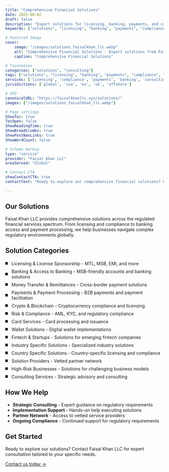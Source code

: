 ```yaml
---
title: "Comprehensive Financial Solutions"
date: 2025-08-02
draft: false
description: "Expert solutions for licensing, banking, payments, and compliance in regulated financial services. Comprehensive consulting from Faisal Khan LLC across all jurisdictions."
keywords: ["solutions", "licensing", "banking", "payments", "compliance", "faisal khan", "faisal khan llc", "financial services", "money transmitter license", "MSB licensing", "EMI license", "crypto compliance", "cross-border payments", "banking access", "fintech solutions", "payment processing", "regulatory compliance", "financial consulting", "MTL", "MSB", "AML", "KYC"]

# Featured Image
cover:
    image: "/images/solutions_faisalkhan_llc.webp"
    alt: "Comprehensive Financial Solutions - Expert solutions from Faisal Khan LLC"
    caption: "Comprehensive Financial Solutions"

# Taxonomies
categories: ["solutions", "consulting"]
tags: ["solutions", "licensing", "banking", "payments", "compliance", "financial-services"]
services: ['licensing', 'compliance', 'payments', 'banking', 'consulting']
jurisdictions: ['global', 'usa', 'eu', 'uk', 'offshore']

# SEO
canonicalURL: "https://faisalkhanllc.xyz/solutions/"
images: ["/images/solutions_faisalkhan_llc.webp"]

# Page settings
ShowToc: true
TocOpen: false
ShowReadingTime: true
ShowBreadCrumbs: true
ShowPostNavLinks: true
ShowWordCount: false

# Schema markup
type: "service"
provider: "Faisal Khan LLC"
areaServed: "Global"

# Contact CTA
showContactCTA: true
contactText: "Ready to explore our comprehensive financial solutions? Contact Faisal Khan LLC for expert consultation tailored to your specific needs."

---
```


<style>
/* Theme-responsive bullet colors */
.theme-bullet {
  background-color: #000000 !important; /* Black in light mode */
}

.dark .theme-bullet {
  background-color: #ffffff !important; /* White in dark mode */
}
</style>

## Our Solutions

Faisal Khan LLC provides comprehensive solutions across the regulated financial services spectrum. From licensing and compliance to banking access and payment processing, we help businesses navigate complex regulatory environments globally.

## Solution Categories

<ul style="padding-left: 0; margin: 20px 0;">
<li style="list-style: none; position: relative; padding-left: 20px; margin-bottom: 8px;"><span class="theme-bullet" style="position: absolute; left: 0; top: 50%; transform: translateY(-50%); width: 8px; height: 8px; background-color: #000000; display: inline-block;"></span><a href="/solutions/licensing/" style="text-decoration: none; color: inherit;">Licensing & License Sponsorship</a> - MTL, MSB, EMI, and more</li>
<li style="list-style: none; position: relative; padding-left: 20px; margin-bottom: 8px;"><span class="theme-bullet" style="position: absolute; left: 0; top: 50%; transform: translateY(-50%); width: 8px; height: 8px; background-color: #000000; display: inline-block;"></span><a href="/solutions/banking/" style="text-decoration: none; color: inherit;">Banking & Access to Banking</a> - MSB-friendly accounts and banking solutions</li>
<li style="list-style: none; position: relative; padding-left: 20px; margin-bottom: 8px;"><span class="theme-bullet" style="position: absolute; left: 0; top: 50%; transform: translateY(-50%); width: 8px; height: 8px; background-color: #000000; display: inline-block;"></span><a href="/solutions/money-transfer/" style="text-decoration: none; color: inherit;">Money Transfer & Remittances</a> - Cross-border payment solutions</li>
<li style="list-style: none; position: relative; padding-left: 20px; margin-bottom: 8px;"><span class="theme-bullet" style="position: absolute; left: 0; top: 50%; transform: translateY(-50%); width: 8px; height: 8px; background-color: #000000; display: inline-block;"></span><a href="/solutions/payments/" style="text-decoration: none; color: inherit;">Payments & Payment Processing</a> - B2B payments and payment facilitation</li>
<li style="list-style: none; position: relative; padding-left: 20px; margin-bottom: 8px;"><span class="theme-bullet" style="position: absolute; left: 0; top: 50%; transform: translateY(-50%); width: 8px; height: 8px; background-color: #000000; display: inline-block;"></span><a href="/solutions/crypto/" style="text-decoration: none; color: inherit;">Crypto & Blockchain</a> - Cryptocurrency compliance and licensing</li>
<li style="list-style: none; position: relative; padding-left: 20px; margin-bottom: 8px;"><span class="theme-bullet" style="position: absolute; left: 0; top: 50%; transform: translateY(-50%); width: 8px; height: 8px; background-color: #000000; display: inline-block;"></span><a href="/solutions/compliance/" style="text-decoration: none; color: inherit;">Risk & Compliance</a> - AML, KYC, and regulatory compliance</li>
<li style="list-style: none; position: relative; padding-left: 20px; margin-bottom: 8px;"><span class="theme-bullet" style="position: absolute; left: 0; top: 50%; transform: translateY(-50%); width: 8px; height: 8px; background-color: #000000; display: inline-block;"></span><a href="/solutions/cards/" style="text-decoration: none; color: inherit;">Card Services</a> - Card processing and issuance</li>
<li style="list-style: none; position: relative; padding-left: 20px; margin-bottom: 8px;"><span class="theme-bullet" style="position: absolute; left: 0; top: 50%; transform: translateY(-50%); width: 8px; height: 8px; background-color: #000000; display: inline-block;"></span><a href="/solutions/wallets/" style="text-decoration: none; color: inherit;">Wallet Solutions</a> - Digital wallet implementations</li>
<li style="list-style: none; position: relative; padding-left: 20px; margin-bottom: 8px;"><span class="theme-bullet" style="position: absolute; left: 0; top: 50%; transform: translateY(-50%); width: 8px; height: 8px; background-color: #000000; display: inline-block;"></span><a href="/solutions/fintech/" style="text-decoration: none; color: inherit;">Fintech & Startups</a> - Solutions for emerging fintech companies</li>
<li style="list-style: none; position: relative; padding-left: 20px; margin-bottom: 8px;"><span class="theme-bullet" style="position: absolute; left: 0; top: 50%; transform: translateY(-50%); width: 8px; height: 8px; background-color: #000000; display: inline-block;"></span><a href="/solutions/industry-specific/" style="text-decoration: none; color: inherit;">Industry Specific Solutions</a> - Specialized industry solutions</li>
<li style="list-style: none; position: relative; padding-left: 20px; margin-bottom: 8px;"><span class="theme-bullet" style="position: absolute; left: 0; top: 50%; transform: translateY(-50%); width: 8px; height: 8px; background-color: #000000; display: inline-block;"></span><a href="/solutions/geographic/" style="text-decoration: none; color: inherit;">Country Specific Solutions</a> - Country-specific licensing and compliance</li>
<li style="list-style: none; position: relative; padding-left: 20px; margin-bottom: 8px;"><span class="theme-bullet" style="position: absolute; left: 0; top: 50%; transform: translateY(-50%); width: 8px; height: 8px; background-color: #000000; display: inline-block;"></span><a href="/solutions/providers/" style="text-decoration: none; color: inherit;">Solution Providers</a> - Vetted partner network</li>
<li style="list-style: none; position: relative; padding-left: 20px; margin-bottom: 8px;"><span class="theme-bullet" style="position: absolute; left: 0; top: 50%; transform: translateY(-50%); width: 8px; height: 8px; background-color: #000000; display: inline-block;"></span><a href="/solutions/high-risk/" style="text-decoration: none; color: inherit;">High-Risk Businesses</a> - Solutions for challenging business models</li>
<li style="list-style: none; position: relative; padding-left: 20px; margin-bottom: 8px;"><span class="theme-bullet" style="position: absolute; left: 0; top: 50%; transform: translateY(-50%); width: 8px; height: 8px; background-color: #000000; display: inline-block;"></span><a href="/solutions/consulting/" style="text-decoration: none; color: inherit;">Consulting Services</a> - Strategic advisory and consulting</li>
</ul>

## How We Help

- **Strategic Consulting** - Expert guidance on regulatory requirements
- **Implementation Support** - Hands-on help executing solutions  
- **Partner Network** - Access to vetted service providers
- **Ongoing Compliance** - Continued support for regulatory requirements

## Get Started

Ready to explore our solutions? Contact Faisal Khan LLC for expert consultation tailored to your specific needs.

[Contact us today →](/contact)
